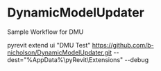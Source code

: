 # DynamicModelUpdater
Sample Workflow for DMU

pyrevit extend ui "DMU Test" https://github.com/b-nicholson/DynamicModelUpdater.git --dest="%AppData%\pyRevit\Extensions" --debug
